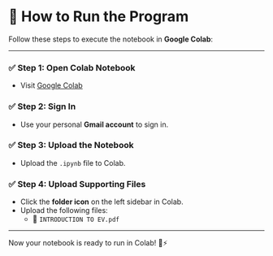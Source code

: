 # 🚀 How to Run the Program

Follow these steps to execute the notebook in **Google Colab**:

---

### ✅ Step 1: Open Colab Notebook
- Visit [Google Colab](https://colab.research.google.com)

### ✅ Step 2: Sign In
- Use your personal **Gmail account** to sign in.

### ✅ Step 3: Upload the Notebook
- Upload the `.ipynb` file to Colab.

### ✅ Step 4: Upload Supporting Files
- Click the **folder icon** on the left sidebar in Colab.
- Upload the following files:  
  - 📄 `INTRODUCTION TO EV.pdf`

---

Now your notebook is ready to run in Colab! 🚗⚡
